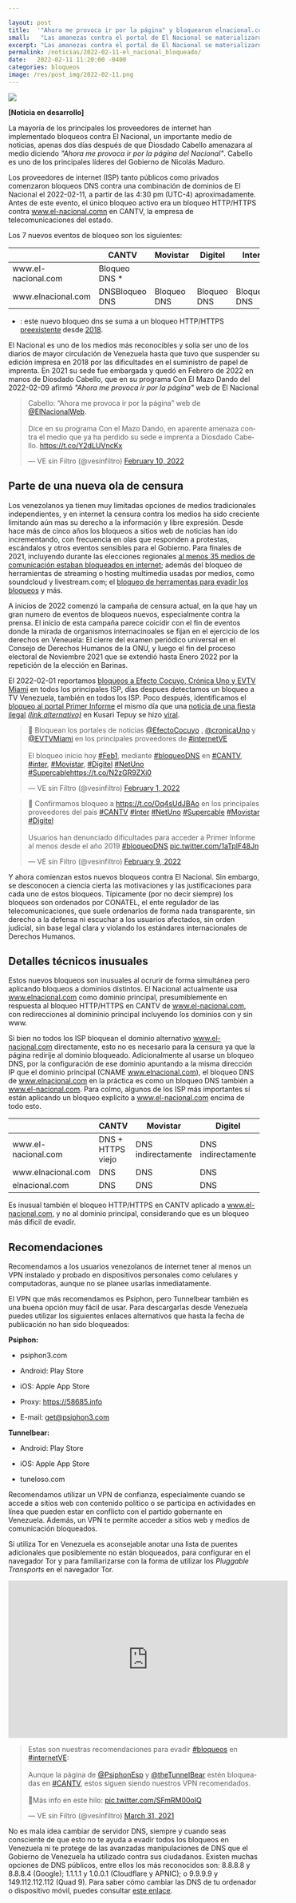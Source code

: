 ```yaml
---

layout: post
title:  '"Ahora me provoca ir por la página" y bloquearon elnacional.com'
small:   "Las amanezas contra el portal de El Nacional se materializaron en medio de ola de censura"
excerpt: "Las amanezas contra el portal de El Nacional se materializaron en medio de ola de censura, luego de perder su sede. "
permalink: /noticias/2022-02-11-el_nacional_bloqueado/
date:   2022-02-11 11:20:00 -0400
categories: bloqueos
image: /res/post_img/2022-02-11.png
---
```

<p class="cover"><img class="" src="/res/post_img/2022-02-11.png"></p>

**[Noticia en desarrollo]**

La mayoría de los principales los proveedores de internet han implementado bloqueos contra El Nacional, un importante medio de noticias, apenas dos días después de que Diosdado Cabello amenazara al medio diciendo *"Ahora me provoca ir por la página del Nacional"*. Cabello es uno de los principales líderes del Gobierno de Nicolás Maduro.

Los proveedores de internet (ISP) tanto públicos como privados comenzaron bloqueos DNS contra una combinación de dominios de El Nacional el 2022-02-11, a partir de las 4:30 pm (UTC-4) aproximadamente. Antes de este evento, el único bloqueo activo era un bloqueo HTTP/HTTPS contra www.el-nacional.comn en CANTV, la empresa de telecomunicaciones del estado.

Los 7 nuevos eventos de bloqueo son los siguientes:
<table>
<thead><tr><th></th><th>CANTV</th><th>Movistar</th><th>Digitel</th><th>Inter</th><th>Netuno</th><th>Supercable</th></tr></thead><tbody>
 <tr><td>www.el-nacional.com</td><td>Bloqueo DNS * </td><td>&nbsp;</td><td>&nbsp;</td><td>&nbsp;</td><td>&nbsp;</td><td>Bloqueo DNS</td></tr>
 <tr><td>www.elnacional.com</td><td>DNSBloqueo DNS</td><td>Bloqueo DNS</td><td>Bloqueo DNS</td><td>Bloqueo DNS</td><td>&nbsp;</td><td>Bloqueo DNS</td></tr>
</tbody></table>


* : este nuevo bloqueo dns se suma a un bloqueo HTTP/HTTPS [preexistente](https://vesinfiltro.com/noticias/2021-election-blocks/) desde [2018](https://vesinfiltro.com/noticias/state_of_internet_censorship_2018-08-16/).

El Nacional es uno de los medios más reconocibles y solía ser uno de los diarios de mayor circulación de Venezuela hasta que tuvo que suspender su edición impresa en 2018 por las dificultades en el suministro de papel de imprenta. En 2021 su sede fue embargada y quedó en Febrero de 2022 en manos de Diosdado Cabello, que en su programa Con El Mazo Dando del 2022-02-09 afirmó *"Ahora me provoca ir por la página"* web de El Nacional

<blockquote class="twitter-tweet"><p lang="es" dir="ltr">Cabello: “Ahora me provoca ir por la página” web de <a href="https://twitter.com/ElNacionalWeb?ref_src=twsrc%5Etfw">@ElNacionalWeb</a>. <br><br>Dice en su programa Con el Mazo Dando, en aparente amenaza contra el medio que ya ha perdido su sede e imprenta a Diosdado Cabello. <a href="https://t.co/Y2dLUVncKx">https://t.co/Y2dLUVncKx</a></p>&mdash; VE sin Filtro (@vesinfiltro) <a href="https://twitter.com/vesinfiltro/status/1491768102174040073?ref_src=twsrc%5Etfw">February 10, 2022</a></blockquote> <script async src="https://platform.twitter.com/widgets.js" charset="utf-8"></script>


## Parte de una nueva ola de censura

Los venezolanos ya tienen muy limitadas opciones de medios tradicionales independientes, y en internet la censura contra los medios ha sido creciente limitando aún mas su derecho a la información y libre expresión. Desde hace más de cinco años los bloqueos a sitios web de noticias han ido incrementando, con frecuencia en olas que responden a protestas, escándalos y otros eventos sensibles para el Gobierno. Para finales de 2021, incluyendo durante las elecciones regionales [al menos 35 medios de comunicación estaban bloqueados en internet](https://vesinfiltro.com/noticias/2021-election-blocks/); además del bloqueo de herramientas de streaming o hosting multimedia usadas por medios, como soundcloud y livestream.com; el [bloqueo de herramentas para evadir los bloqueos](https://vesinfiltro.com/noticias/2022-02-07-restriction-circumvention-tools/) y más.

A inicios de 2022 comenzó la campaña de censura actual, en la que hay un gran numero de eventos de bloqueos nuevos, especialmente contra la prensa. El inicio de esta campaña parece coicidir con el fin de eventos donde la mirada de organismos internacinoales se fijan en el ejercicio de los derechos en Veneuela: El cierre del examen periódico universal en el Consejo de Derechos Humanos de la ONU, y luego el fin del proceso electoral de Noviembre 2021 que se extendió hasta Enero 2022 por la repetición de la elección en Barinas.

El 2022-02-01 reportamos [bloqueos a Efecto Cocuyo, Crónica Uno y EVTV Miami](https://vesinfiltro.com/noticias/2022-02-01-bloqueo-Noticias/) en todos los principales ISP, días despues detectamos un bloqueo a TV Venezuela, también en todos los ISP. Poco después, identificamos el [bloqueo al portal Primer Informe](https://twitter.com/vesinfiltro/status/1491477501931139072?s=20&t=deaq8Erjxjc6ygv2pPZ3mQ) el mismo día que una [noticia de una fiesta ilegal](https://primerinforme.com/corrupcion/una-boda-en-el-salto-angel-era-el-proximo-evento-del-enchufado-chavista-de-canaima/) [*(link alternativo)*](https://1erinforme.com/corrupcion/una-boda-en-el-salto-angel-era-el-proximo-evento-del-enchufado-chavista-de-canaima/) en Kusari Tepuy se hizo [viral](https://twitter.com/search?q=(primerinforme.com%20OR%201erinforme.com)%20AND%20tepuy&src=typed_query&f=top).


<blockquote class="twitter-tweet"><p lang="es" dir="ltr">🛑 Bloquean los portales de noticias <a href="https://twitter.com/EfectoCocuyo?ref_src=twsrc%5Etfw">@EfectoCocuyo</a> , <a href="https://twitter.com/CronicaUno?ref_src=twsrc%5Etfw">@cronicaUno</a> y <a href="https://twitter.com/EVTVMiami?ref_src=twsrc%5Etfw">@EVTVMiami</a> en los principales proveedores de <a href="https://twitter.com/hashtag/internetVE?src=hash&amp;ref_src=twsrc%5Etfw">#internetVE</a><br><br>El bloqueo inicio hoy <a href="https://twitter.com/hashtag/Feb1?src=hash&amp;ref_src=twsrc%5Etfw">#Feb1</a>, mediante <a href="https://twitter.com/hashtag/bloqueoDNS?src=hash&amp;ref_src=twsrc%5Etfw">#bloqueoDNS</a> en <a href="https://twitter.com/hashtag/CANTV?src=hash&amp;ref_src=twsrc%5Etfw">#CANTV</a>, <a href="https://twitter.com/hashtag/inter?src=hash&amp;ref_src=twsrc%5Etfw">#inter</a>, <a href="https://twitter.com/hashtag/Movistar?src=hash&amp;ref_src=twsrc%5Etfw">#Movistar</a>, <a href="https://twitter.com/hashtag/Digitel?src=hash&amp;ref_src=twsrc%5Etfw">#Digitel</a> <a href="https://twitter.com/hashtag/NetUno?src=hash&amp;ref_src=twsrc%5Etfw">#NetUno</a> <a href="https://twitter.com/hashtag/Supercable?src=hash&amp;ref_src=twsrc%5Etfw">#Supercable</a><a href="https://t.co/N2zGR9ZXi0">https://t.co/N2zGR9ZXi0</a></p>&mdash; VE sin Filtro (@vesinfiltro) <a href="https://twitter.com/vesinfiltro/status/1488618998774312968?ref_src=twsrc%5Etfw">February 1, 2022</a></blockquote> <script async src="https://platform.twitter.com/widgets.js" charset="utf-8"></script>

<blockquote class="twitter-tweet"><p lang="es" dir="ltr">🛑 Confirmamos bloqueo a <a href="https://t.co/Oq4sUdJBAo">https://t.co/Oq4sUdJBAo</a> en los principales proveedores del país <a href="https://twitter.com/hashtag/CANTV?src=hash&amp;ref_src=twsrc%5Etfw">#CANTV</a> <a href="https://twitter.com/hashtag/Inter?src=hash&amp;ref_src=twsrc%5Etfw">#Inter</a> <a href="https://twitter.com/hashtag/NetUno?src=hash&amp;ref_src=twsrc%5Etfw">#NetUno</a> <a href="https://twitter.com/hashtag/Supercable?src=hash&amp;ref_src=twsrc%5Etfw">#Supercable</a> <a href="https://twitter.com/hashtag/Movistar?src=hash&amp;ref_src=twsrc%5Etfw">#Movistar</a> <a href="https://twitter.com/hashtag/Digitel?src=hash&amp;ref_src=twsrc%5Etfw">#Digitel</a><br><br>Usuarios han denunciado dificultades para acceder a Primer Informe al menos desde el año 2019 <a href="https://twitter.com/hashtag/bloqueoDNS?src=hash&amp;ref_src=twsrc%5Etfw">#bloqueoDNS</a> <a href="https://t.co/1aTplF48Jn">pic.twitter.com/1aTplF48Jn</a></p>&mdash; VE sin Filtro (@vesinfiltro) <a href="https://twitter.com/vesinfiltro/status/1491477501931139072?ref_src=twsrc%5Etfw">February 9, 2022</a></blockquote> <script async src="https://platform.twitter.com/widgets.js" charset="utf-8"></script>

Y ahora comienzan estos nuevos bloqueos contra El Nacional. Sin embargo, se desconocen a ciencia cierta las motivaciones y las justificaciones para cada uno de estos bloqueos. Típicamente (por no decir siempre) los bloqueos son ordenados por CONATEL, el ente regulador de las telecomunicaciones, que suele ordenarlos de forma nada transparente, sin derecho a la defensa ni escuchar a los usuarios afectados, sin orden judicial, sin base legal clara y violando los estándares internacionales de Derechos Humanos.


## Detalles técnicos inusuales

Estos nuevos bloqueos son inusuales al ocrurir de forma simultánea pero aplicando bloqueos a dominios distintos. El Nacional actualmente usa www.elnacional.com como dominio principal, presumiblemente en respuesta al bloqueo HTTP/HTTPS en CANTV de www.el-nacional.com, con redirecciones al domininio principal incluyendo los dominios con y sin www.

Si bien no todos los ISP bloquean el dominio alternativo www.el-nacional.com directamente, esto no es necesario para la censura ya que la página redirije al dominio bloqueado. Adicionalmente al usarse un bloqueo DNS, por la configuración de ese dominio apuntando a la misma dirección IP que el dominio principal (CNAME www.elnacional.com), el bloqueo DNS de www.elnacional.com en la práctica es como un bloqueo DNS también a www.el-nacional.com. Para colmo, algunos de los ISP más importantes sí están aplicando un bloqueo explícito a www.el-nacional.com encima de todo esto.

<table class="tableizer-table">
<thead><tr><th></th><th>CANTV</th><th>Movistar</th><th>Digitel</th><th>Inter</th><th>Netuno</th><th>Supercable</th></tr></thead><tbody>
 <tr><td>www.el-nacional.com</td><td>DNS + HTTPS viejo</td><td>DNS indirectamente</td><td>DNS indirectamente</td><td>DNS indirectamente</td><td>OK</td><td>DNS</td></tr>
 <tr><td>www.elnacional.com</td><td>DNS</td><td>DNS</td><td>DNS</td><td>DNS</td><td>OK</td><td>DNS</td></tr>
 <tr><td>elnacional.com</td><td>DNS</td><td>DNS</td><td>DNS</td><td>OK</td><td>OK</td><td>DNS</td></tr>
</tbody></table>

Es inusual también el bloqueo HTTP/HTTPS en CANTV aplicado a www.el-nacional.com, y no al dominio principal, considerando que es un bloqueo más dificil de evadir.

## Recomendaciones

Recomendamos a los usuarios venezolanos de internet tener al menos un VPN instalado y probado en dispositivos personales como celulares y computadoras, aunque no se planee usarlas inmediatamente.

El VPN que más recomendamos es Psiphon, pero Tunnelbear también es una buena opción muy fácil de usar. Para descargarlas desde Venezuela puedes utilizar los siguientes enlaces alternativos que hasta la fecha de publicación no han sido bloqueados:

**Psiphon:**

 - psiphon3.com

  - Android: Play Store

   - iOS: Apple App Store

   - Proxy: https://58685.info

   - E-mail: get@psiphon3.com

**Tunnelbear:**

- Android: Play Store

- iOS: Apple App Store

- tuneloso.com

Recomendamos utilizar un VPN de confianza, especialmente cuando se accede a sitios web con contenido político o se participa en actividades en línea que pueden estar en conflicto con el partido gobernante en Venezuela. Además, un VPN te permite acceder a sitios web y medios de comunicación bloqueados.

Si utiliza Tor en Venezuela es aconsejable anotar una lista de puentes adicionales que posiblemente no están bloqueados, para configurar en el navegador Tor y para familiarizarse con la forma de utilizar los *Pluggable Transports* en el navegador Tor.

<iframe width="560" height="315" src="https://www.youtube-nocookie.com/embed/iYQQTE1-Thk" title="YouTube video player" frameborder="0" allow="accelerometer; autoplay; clipboard-write; encrypted-media; gyroscope; picture-in-picture" allowfullscreen></iframe>


<blockquote class="twitter-tweet" data-dnt="true"><p lang="es" dir="ltr">Estas son nuestras recomendaciones para evadir <a href="https://twitter.com/hashtag/bloqueos?src=hash&amp;ref_src=twsrc%5Etfw">#bloqueos</a> en <a href="https://twitter.com/hashtag/internetVE?src=hash&amp;ref_src=twsrc%5Etfw">#internetVE</a>:<br><br>Aunque la página de <a href="https://twitter.com/PsiphonEsp?ref_src=twsrc%5Etfw">@PsiphonEsp</a> y <a href="https://twitter.com/theTunnelBear?ref_src=twsrc%5Etfw">@theTunnelBear</a> estén bloqueadas en <a href="https://twitter.com/hashtag/CANTV?src=hash&amp;ref_src=twsrc%5Etfw">#CANTV</a>, estos siguen siendo nuestros VPN recomendados.<br><br>🧵Más info en este hilo: <a href="https://t.co/SFmRM00olQ">pic.twitter.com/SFmRM00olQ</a></p>&mdash; VE sin Filtro (@vesinfiltro) <a href="https://twitter.com/vesinfiltro/status/1377385735666421761?ref_src=twsrc%5Etfw">March 31, 2021</a></blockquote> <script async src="https://platform.twitter.com/widgets.js" charset="utf-8"></script>

No es mala idea cambiar de servidor DNS, siempre y cuando seas consciente de que esto no te ayuda a evadir todos los bloqueos en Venezuela ni te protege de las avanzadas manipulaciones de DNS que el Gobierno de Venezuela ha utilizado contra sus ciudadanos. Existen muchas opciones de DNS públicos, entre ellos los más reconocidos son: 8.8.8.8 y 8.8.8.4 (Google); 1.1.1.1 y 1.0.0.1 (Cloudflare y APNIC); o 9.9.9.9 y 149.112.112.112 (Quad 9). Para saber cómo cambiar las DNS de tu ordenador o dispositivo móvil, puedes consultar [este enlace](https://vesinfiltro.com/bloqueos/dns/).
